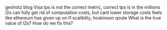 geohotz blog
Visa tps is not the correct metric, correct tps is in the millions
l2s can fully get rid of computation costs, but cant lower storage costs
feels like ethereum has given up on l1 scaliblity, hoskinson qoute
What is the true value of l2s?
How do we fix this?
